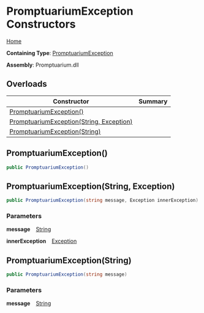 # PromptuariumException Constructors

[Home](../../../README.md)

**Containing Type**: [PromptuariumException](../README.md)

**Assembly**: Promptuarium\.dll

## Overloads

| Constructor | Summary |
| ----------- | ------- |
| [PromptuariumException()](#2948304758) | |
| [PromptuariumException(String, Exception)](#3569244339) | |
| [PromptuariumException(String)](#2107054572) | |

<a id="2948304758"></a>

## PromptuariumException\(\) 

```csharp
public PromptuariumException()
```

<a id="3569244339"></a>

## PromptuariumException\(String, Exception\) 

```csharp
public PromptuariumException(string message, Exception innerException)
```

### Parameters

**message** &ensp; [String](https://docs.microsoft.com/en-us/dotnet/api/system.string)

**innerException** &ensp; [Exception](https://docs.microsoft.com/en-us/dotnet/api/system.exception)<a id="2107054572"></a>

## PromptuariumException\(String\) 

```csharp
public PromptuariumException(string message)
```

### Parameters

**message** &ensp; [String](https://docs.microsoft.com/en-us/dotnet/api/system.string)